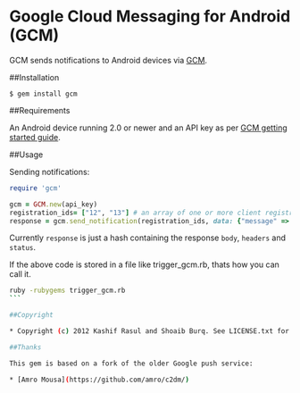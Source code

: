 # Google Cloud Messaging for Android (GCM)

GCM sends notifications to Android devices via [GCM](http://developer.android.com/guide/google/gcm/gcm.html).

##Installation

    $ gem install gcm

##Requirements

An Android device running 2.0 or newer and an API key as per [GCM getting started guide](http://developer.android.com/guide/google/gcm/gs.html).

##Usage


Sending notifications:

```ruby
require 'gcm'

gcm = GCM.new(api_key)
registration_ids= ["12", "13"] # an array of one or more client registration IDs
response = gcm.send_notification(registration_ids, data: {"message" => "test123"})
```

Currently `response` is just a hash containing the response `body`, `headers` and `status`.

If the above code is stored in a file like trigger_gcm.rb, thats how you can call it.
````bash
ruby -rubygems trigger_gcm.rb
```

##Copyright

* Copyright (c) 2012 Kashif Rasul and Shoaib Burq. See LICENSE.txt for details.

##Thanks

This gem is based on a fork of the older Google push service:

* [Amro Mousa](https://github.com/amro/c2dm/)

